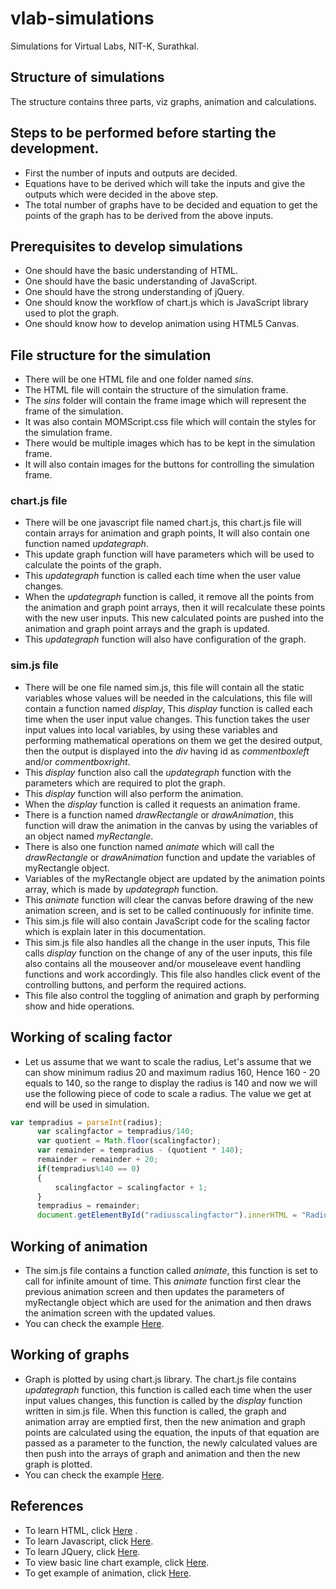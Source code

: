 # vlab-simulations
Simulations for Virtual Labs, NIT-K, Surathkal.

## Structure of simulations
The structure  contains three parts, viz graphs, animation and calculations.

## Steps to be performed before starting the development.
- First the number of inputs and outputs are decided.
- Equations have to be derived which will take the inputs and give the outputs which were decided in the above step.
- The total number of graphs have to be decided and equation to get the points of the graph has to be derived from the above inputs.

##  Prerequisites to develop simulations
- One should have the basic understanding of HTML.
- One should have the basic understanding of JavaScript.
- One should have the strong understanding of jQuery.
- One should know the workflow of chart.js which is JavaScript library used to plot the graph.
- One should know how to develop animation using HTML5 Canvas.

## File structure for the simulation
- There will be one HTML file and one folder named *sins*.
- The HTML file will contain the structure of the simulation frame.
- The *sins* folder will contain the frame image which will represent the frame of the simulation.
- It was also contain MOMScript.css file which will contain the styles for the simulation frame.
- There would be multiple images which has to be kept in the simulation frame.
- It will also contain images for the buttons for controlling the simulation frame.
### chart.js file
- There will be one javascript file named chart.js, this chart.js file will contain  arrays   for animation and graph points, It will also contain one function named *updategraph*.
- This update graph function will have parameters which will be used to calculate the points of the graph.
- This *updategraph* function is called each time when the user value changes.
- When the *updategraph* function is called, it remove all the points from the animation and  graph point arrays, then it will recalculate these points with the new user inputs. This new calculated points are pushed into the animation and graph point arrays and the graph is updated.
- This *updategraph* function will also have configuration of the graph.
### sim.js file
- There will be one file named sim.js, this file will contain all the static variables whose values will be needed in the calculations, this file will contain a function named *display*, This *display* function is called each time when the user input value changes. This function takes the user input values into local variables, by using these variables and performing mathematical operations on them we get the desired output, then the output is displayed into the *div* having id as *commentboxleft* and/or *commentboxright*.
- This *display* function also call the *updategraph* function with the parameters which are required to plot the graph.
- This *display* function will also perform the animation.
- When the *display* function is called it requests an animation frame.
- There is a function named *drawRectangle* or *drawAnimation*, this function will draw the animation in the canvas by using the variables of an object named *myRectangle*.
- There is also one function named *animate* which will call the *drawRectangle* or *drawAnimation* function and update the variables of myRectangle object.
- Variables of the myRectangle object are updated by the animation points array, which is made by *updategraph* function.
- This *animate* function will clear the canvas before drawing of the new animation screen, and is set to be called continuously for infinite time.
- This sim.js file will also contain JavaScript code for the scaling factor which is explain later in this documentation.
- This sim.js file also handles all the change in the user inputs, This file calls *display* function on the change of any of the user inputs, this file also contains all the mouseover and/or mouseleave event handling functions and work accordingly. This file also handles click event of the controlling buttons, and perform the required actions.
- This file also control the toggling of animation and graph by performing show and hide operations.
## Working of scaling factor
- Let us assume that we want to scale the radius, Let's assume that we can show minimum radius 20 and maximum radius 160, Hence 160 - 20 equals to 140, so the range to display the radius is 140 and now we will use the following piece of code to scale a radius. The value we get at end will be used in simulation.
```javascript
var tempradius = parseInt(radius);
      var scalingfactor = tempradius/140;
      var quotient = Math.floor(scalingfactor);
      var remainder = tempradius - (quotient * 140);
      remainder = remainder + 20;
      if(tempradius%140 == 0)
      {
          scalingfactor = scalingfactor + 1;
      }
      tempradius = remainder;
      document.getElementById("radiusscalingfactor").innerHTML = "Radius Scaling Factor - 1:"+Math.ceil(scalingfactor);
```
## Working of animation
- The sim.js file contains a function called *animate*, this function is set to call for infinite amount of time. This *animate* function first clear the previous animation screen and then updates the parameters of myRectangle object which are used for the animation and then draws the animation screen with the updated values.
- You can check the example [Here](https://www.html5canvastutorials.com/advanced/html5-canvas-oscillation-animation/).
## Working of graphs
-  Graph is plotted by using chart.js library. The chart.js file contains *updategraph* function, this function is called each time when the user input values changes, this function is called by the *display* function written in sim.js file. When this function is called, the graph and animation array are emptied first, then the new animation and graph points are calculated using the equation, the inputs of that equation are passed as a parameter to the function, the newly calculated values are then push into the arrays of graph and animation and then the new graph is plotted.
- You can check the example [Here](https://www.chartjs.org/samples/latest/charts/line/basic.html "Here").
## References
- To learn HTML, click [Here](https://www.w3schools.com/html/default.asp "Here") .
- To learn Javascript, click [Here](https://www.w3schools.com/js/default.asp "Here").
- To learn JQuery, click [Here](https://www.w3schools.com/jquery/default.asp "Here").
- To view basic line chart example, click [Here](https://www.chartjs.org/samples/latest/charts/line/basic.html "Here").
- To get example of animation, click [Here](https://www.html5canvastutorials.com/advanced/html5-canvas-oscillation-animation/ "Here").
